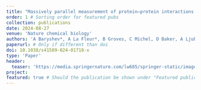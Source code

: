 ```yaml
---
title: "Massively parallel measurement of protein–protein interactions by sequencing using MP3-seq"
order: 1 # Sorting order for featured pubs
collection: publications
date: 2024-08-27
venue: 'Nature chemical biology'
authors: 'A Baryshev*, A La Fleur*, B Groves, C Michel, D Baker, A Ljubetič✉, G Seelig✉'
paperurl: # Only if different than doi
doi: 10.1038/s41589-024-01718-x
type: 'Paper'
header:
  teaser: 'https://media.springernature.com/lw685/springer-static/image/art%3A10.1038%2Fs41589-024-01718-x/MediaObjects/41589_2024_1718_Figa_HTML.png?as=webp'
project: 
featured: true # Should the publication be shown under "Featured publications" at the top of page
---
```


